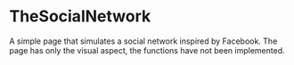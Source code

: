 # TheSocialNetwork
A simple page that simulates a social network inspired by Facebook. The page has only the visual aspect, the functions have not been implemented.
